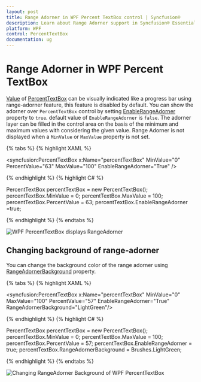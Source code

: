 ```yaml
---
layout: post
title: Range Adorner in WPF Percent TextBox control | Syncfusion®
description: Learn about Range Adorner support in Syncfusion® Essential Studio® WPF Percent TextBox control, its elements and more.
platform: WPF
control: PercentTextBox 
documentation: ug
---
```


# Range Adorner in WPF Percent TextBox

[Value](https://help.syncfusion.com/cr/wpf/Syncfusion.Windows.Shared.PercentTextBox.html) of [PercentTextBox](https://www.syncfusion.com/wpf-controls/percent-textbox) can be visually indicated like a progress bar using range-adorner feature, this feature is disabled by default. You can show the adorner over `PercentTextBox` control by setting [EnableRangeAdorner](https://help.syncfusion.com/cr/wpf/Syncfusion.Windows.Shared.EditorBase.html#Syncfusion_Windows_Shared_EditorBase_EnableRangeAdorner) property to `true`. default value of `EnableRangeAdorner` is `false`. The adorner layer can be filled in the control area on the basis of the minimum and maximum values with considering the given value. Range Adorner is not displayed when a `MinValue` or `MaxValue` property is not set.

{% tabs %}
{% highlight XAML %}

<syncfusion:PercentTextBox x:Name="percentTextBox" MinValue="0" PercentValue="63" MaxValue="100" EnableRangeAdorner="True" />

{% endhighlight %}
{% highlight C# %}

PercentTextBox percentTextBox = new PercentTextBox();
percentTextBox.MinValue = 0;
percentTextBox.MaxValue = 100;
percentTextBox.PercentValue = 63;
percentTextBox.EnableRangeAdorner =true;

{% endhighlight %}
{% endtabs %}

![WPF PercentTextBox displays RangeAdorner](Range-Adorner_images/wpf-percent-textbox-range-adorner.png)

## Changing background of range-adorner

You can change the background color of the range adorner using [RangeAdornerBackground](https://help.syncfusion.com/cr/wpf/Syncfusion.Windows.Shared.EditorBase.html#Syncfusion_Windows_Shared_EditorBase_RangeAdornerBackground) property.

{% tabs %}
{% highlight XAML %}

<syncfusion:PercentTextBox x:Name="percentTextBox" MinValue="0" MaxValue="100" PercentValue="57" EnableRangeAdorner="True" RangeAdornerBackground="LightGreen"/>

{% endhighlight %}
{% highlight C# %}

PercentTextBox percentTextBox = new PercentTextBox();
percentTextBox.MinValue = 0;
percentTextBox.MaxValue = 100;
percentTextBox.PercentValue = 57;
percentTextBox.EnableRangeAdorner = true;
percentTextBox.RangeAdornerBackground = Brushes.LightGreen;

{% endhighlight %}
{% endtabs %}

![Changing RangeAdorner Background of WPF PercentTextBox](Range-Adorner_images/wpf-percent-textbox-range-adorner-background.png)

